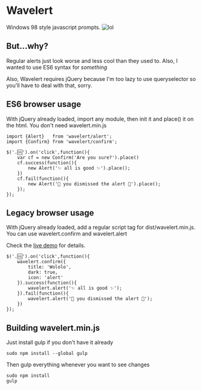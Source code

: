 # Wavelert
Windows 98 style javascript prompts.
![lol](https://raw.github.com/lawwrr/Wavelert/master/screenshot.gif?lol)


## But…why?
Regular alerts just look worse and less cool than they used to. Also, I wanted to use ES6 syntax for *something*

Also, Wavelert requires jQuery because I'm too lazy to use queryselector so you'll have to deal with that, sorry.


## ES6 browser usage
With jQuery already loaded, import any module, then init it and place() it on the html. You don't need wavelert.min.js

	import {Alert}   from 'wavelert/alert';
	import {Confirm} from 'wavelert/confirm';
	
	$('.🆒').on('click',function(){
		var cf = new Confirm('Are you sure?').place()
		cf.success(function(){
	        new Alert('✨ all is good ✨').place();
	    })
	    cf.fail(function(){
	        new Alert('💩 you dismissed the alert 💩').place();
		});
	});


## Legacy browser usage
With jQuery already loaded, add a regular script tag for dist/wavelert.min.js. You can use wavelert.confirm and wavelert.alert

Check the [live demo](http://lawwrr.github.io/Wavelert/) for details.

	$('.🆒').on('click',function(){
		wavelert.confirm({
			title: 'Wololo',
			dark: true,
			icon: 'alert'
		}).success(function(){
            wavelert.alert('✨ all is good ✨');
        }).fail(function(){
            wavelert.alert('💩 you dismissed the alert 💩');
		})
	});


## Building wavelert.min.js
Just install gulp if you don't have it already

	sudo npm install --global gulp

Then gulp everything whenever you want to see changes

	sudo npm install
	gulp
